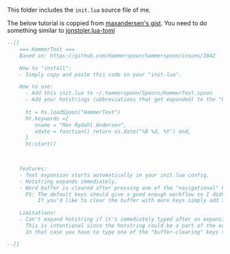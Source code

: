 This folder includes the `init.lua` source file of me.

The below tutorial is coppied from [maxandersen's gist](https://gist.github.com/maxandersen/d09ebef333b0c7b7f947420e2a7bbbf5). You need to do something similar to [jonstoler.lua-toml](https://github.com/jonstoler/lua-toml/blob/master/toml.lua)

```lua
--[[ 
    === HammerText ===
    Based on: https://github.com/Hammerspoon/hammerspoon/issues/1042

    How to "install":
    - Simply copy and paste this code in your "init.lua".

    How to use:
      - Add this init.lua to ~/.hammerspoon/Spoons/HammerText.spoon
      - Add your hotstrings (abbreviations that get expanded) to the "keywords" list following the example format.
      
      ht = hs.loadSpoon("HammerText")
      ht.keywords ={
         nname = "Max Rydahl Andersen",
         xdate = function() return os.date("%B %d, %Y") end,
      }
      ht:start()


   
    Features:
    - Text expansion starts automatically in your init.lua config.
    - Hotstring expands immediately.
    - Word buffer is cleared after pressing one of the "navigational" keys.
      PS: The default keys should give a good enough workflow so I didn't bother including other keys.
          If you'd like to clear the buffer with more keys simply add them to the "navigational keys" conditional.

    Limitations:
    - Can't expand hotstring if it's immediately typed after an expansion. Meaning that typing "..name..name" will result in "My name..name".
      This is intentional since the hotstring could be a part of the expanded string and this could cause a loop.
      In that case you have to type one of the "buffer-clearing" keys that are included in the "navigational keys" conditional (which is very often the case).

--]]
```